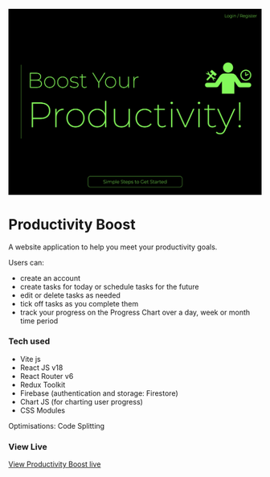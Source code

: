 [![Productivity Boost](./assets/productivity-boost-cover.png)](https://productivity-boost.vercel.app/)

# Productivity Boost

A website application to help you meet your productivity goals.

Users can:

- create an account
- create tasks for today or schedule tasks for the future
- edit or delete tasks as needed
- tick off tasks as you complete them
- track your progress on the Progress Chart over a day, week or month time period

### Tech used

- Vite js
- React JS v18
- React Router v6
- Redux Toolkit
- Firebase (authentication and storage: Firestore)
- Chart JS (for charting user progress)
- CSS Modules 

Optimisations: Code Splitting

### View Live

[View Productivity Boost live](https://productivity-boost.vercel.app/)
